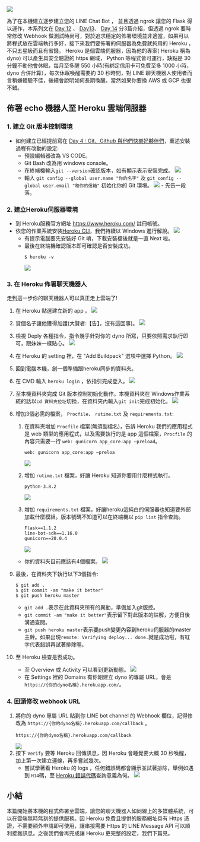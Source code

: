 ![](https://i.imgur.com/hZyltyk.png)

為了在本機建立逐步建立您的 LINE Chat Bot ， 並且透過 ngrok 讓您的 Flask 得以運作，本系列文在 [Day 12](https://ithelp.ithome.com.tw/articles/10234877) 、 [Day13](https://ithelp.ithome.com.tw/articles/10234916)、 [Day 14](https://ithelp.ithome.com.tw/articles/10235031) 分3篇介紹，但透過 ngrok 要時常修改 Webhook 做測試時尚可，對於追求穩定的佈署環境並非適當，如果可以將程式放在雲端執行多好，接下來我們要佈署的伺服器為免費就夠用的 Heroku ，不只五星級而且有省錢。 Heroku 是個雲端伺服器，因為他的專案( Heroku 稱為 dyno) 可以產生具安全驗證的 https 網域， Python 等程式皆可運行，缺點是 30 分鐘不動他會休眠，每月至多醒 550 小時(有綁定信用卡可免費至多 1000 小時， dyno 合併計算），每次休眠喚醒需要約 30 秒時間，對 LINE 聊天機器人使用者而言稍嫌體驗不佳，後續會說明如何長期喚醒。當然如果你要換 AWS 或 GCP 也很不錯。

## 佈署 echo 機器人至 Heroku 雲端伺服器

### 1. 建立 Git 版本控制環境
- 如何建立已經提前寫在 [Day 4 : Git、Github 與他們快樂好夥伴們](https://ithelp.ithome.com.tw/articles/10233546)，重述安裝過程有改動的設定:
     - 預設編輯器改為 VS CODE。
     - Git Bash 改為用 windows console。
     - 在終端機輸入`git --version`確認版本，如有顯示表示安裝完成。
       ![](https://i.imgur.com/rJGKLIe.png)
     - 輸入 `git config --global user.name "你的名字"` 及 `git config --global user.email "和你的信箱"` 初始化你的 Git 環境。
        ![](https://i.imgur.com/RaEdpBy.png)
      - 先告一段落。
      
### 2. 建立Heroku伺服器環境
- 到 Heroku服務官方網址 https://www.heroku.com/ 註冊帳號。
- 依您的作業系統安裝[Heroku CLI](https://devcenter.heroku.com/articles/heroku-cli#download-and-install)，我們持續以 Windows 進行解說。
  ![](https://i.imgur.com/NwxL2B0.png)
    - 有提示電腦要先安裝好 Git 唷，下載安裝檔後就是一直 Next 啦。
    - 最後在終端機確認版本即可確認是否安裝成功。
      ```
      $ heroku -v
      ```
      ![](https://i.imgur.com/z8ggMko.png)

### 3. 在 Heroku 佈署聊天機器人
走到這一步你的聊天機器人可以真正走上雲端了!
1. 在 Heroku 點選建立新的 app 。
   ![](https://i.imgur.com/yT4t1O8.png)
2. 賞個名子讓他獲得加護(大賢者:【告】，沒有這回事)。
   ![](https://i.imgur.com/1H7uPgN.png)
3. 檢視 Deply 各種指令，指令幾乎針對你的 dyno 所寫，只要依照需求執行即可，跟妹妹一樣貼心。
   ![](https://i.imgur.com/1ERqPxr.png)
4. 在 Heroku 的 setting 裡，在 "Add Buildpack" 選項中選擇 Python。
    ![](https://i.imgur.com/r6C1vYU.png)
6. 回到電腦本機，創一個準備跟heroku同步的資料夾。
7. 在 CMD 輸入 `heroku login` ，依指引完成登入。
    ![](https://i.imgur.com/cP1AbIb.png)
6. 至本機資料夾完成 Git 版本控制初始化動作。本機資料夾在 Windows作業系統的話以`cd 資料夾位址`切換，在資料夾內輸入`git init`完成初始化。
    ![](https://i.imgur.com/3LnlpjS.png)
6. 增加3個必需的檔案， `Procfile`、 `rutime.txt` 及 `requirements.txt`:
    1. 在資料夾增加 `Procfile` 檔案(無須副檔名)，告訴 Heroku 我們的應用程式是 web 類型的應用程式，以及需要執行的是 app 這個檔案，`Procfile` 的內容只需要一行 `web: gunicorn app_core:app –preload`。
        ```
        web: gunicorn app_core:app –preloa
        ```
        ![](https://i.imgur.com/gWlSxLl.png)

    2. 增加 `rutime.txt` 檔案，好讓 Heroku 知道你要用什麼程式執行。
        ```
        python-3.8.2
        ```
        ![](https://i.imgur.com/rz4eL5t.png)

    4. 增加 `requirements.txt` 檔案，好讓heroku這純白的伺服器也知道要外部加載什麼模組。版本號碼不知道可以在終端機以 `pip list` 指令查詢。
        ```
        Flask==1.1.2
        line-bot-sdk==1.16.0
        gunicorn==20.0.4
        ```
        ![](https://i.imgur.com/TzaCuPh.png)
    - 你的資料夾目前應該有4個檔案。
      ![](https://i.imgur.com/5FbCD9v.png)

9. 最後，在資料夾下執行以下3個指令:
    ```
    $ git add .
    $ git commit -am "make it better"
    $ git push heroku master
    ```
    
    - `git add .`表示在此資料夾所有的異動，準備加入git版控。
    - `git commit -am "make it better"`表示留下對此版本的註解，方便日後溝通查閱。
    - `git push heroku master`表示要push變更內容到heroku伺服器的master主幹。如果出現`remote: Verifying deploy... done.`就是成功啦，有紅字代表錯誤再試著排除喔。

10. 至 Heroku 檢查是否成功。
    - 至 Overview 或 Activity 可以看到更新動態。
        ![](https://i.imgur.com/BkyRYQw.png)
    - 在 Settings 裡的 Domains 有你剛建立 dyno 的專屬 URL，會是 `https://{你的dyno名稱}.herokuapp.com/`。

### 4. 回頭修改 webhook URL
1. 將你的 dyno 專屬 URL 貼到你 LINE bot channel 的 Webhook 欄位，記得修改為 `https://{你的dyno名稱}.herokuapp.com/callback` 。
      ```
      https://{你的dyno名稱}.herokuapp.com/callback
      ```
      ![](https://i.imgur.com/JEsAxMR.png)
3. 按下 `Verify` 要等 Heroku 回傳訊息，因 Heroku 會睡覺要大概 30 秒喚醒，加上第一次建立連線，再多嘗試幾次。
    - 嘗試學著看 Heroku 的 logs ，任何錯誤碼都會顯示並試著排除，舉例如遇到 `H14`碼，至 [Heroku 錯誤代碼](https://devcenter.heroku.com/articles/error-codes#h14-no-web-dynos-running)查詢意義為何。
    ![](https://i.imgur.com/ZR0stGc.png)
    
## 小結
本篇開始將本機的程式佈署至雲端，讓您的聊天機器人如同線上的多媒體系統，可以在雲端無時無刻的提供服務。因 Heroku 免費且提供的服務網址具有 Https 憑證，不需要額外申請即可使用，讓串接需要 Https 的 LINE Message API 可以順利接獲訊息。之後我們會再完成讓 Heroku 更完整的設定，我們下篇見。
